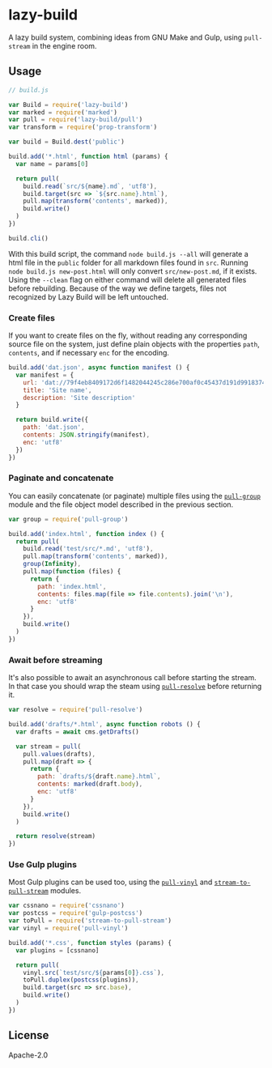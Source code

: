 # lazy-build

A lazy build system, combining ideas from GNU Make and Gulp, using `pull-stream` in the engine room.

## Usage

```js
// build.js

var Build = require('lazy-build')
var marked = require('marked')
var pull = require('lazy-build/pull')
var transform = require('prop-transform')

var build = Build.dest('public')

build.add('*.html', function html (params) {
  var name = params[0]

  return pull(
    build.read(`src/${name}.md`, 'utf8'),
    build.target(src => `${src.name}.html`),
    pull.map(transform('contents', marked)),
    build.write()
  )
})

build.cli()
```

With this build script, the command `node build.js --all` will generate a html file in the `public` folder for all markdown files found in `src`. Running `node build.js new-post.html` will only convert `src/new-post.md`, if it exists. Using the `--clean` flag on either command will delete all generated files before rebuilding. Because of the way we define targets, files not recognized by Lazy Build will be left untouched.

### Create files

If you want to create files on the fly, without reading any corresponding source file on the system, just define plain objects with the properties `path`, `contents`, and if necessary `enc` for the encoding.

```js
build.add('dat.json', async function manifest () {
  var manifest = {
    url: 'dat://79f4eb8409172d6f1482044245c286e700af0c45437d191d99183743d0b91937/',
    title: 'Site name',
    description: 'Site description'
  }

  return build.write({
    path: 'dat.json',
    contents: JSON.stringify(manifest),
    enc: 'utf8'
  })
})
```

### Paginate and concatenate

You can easily concatenate (or paginate) multiple files using the [`pull-group`](https://www.npmjs.com/package/pull-group) module and the file object model described in the previous section.

```js
var group = require('pull-group')

build.add('index.html', function index () {
  return pull(
    build.read('test/src/*.md', 'utf8'),
    pull.map(transform('contents', marked)),
    group(Infinity),
    pull.map(function (files) {
      return {
        path: 'index.html',
        contents: files.map(file => file.contents).join('\n'),
        enc: 'utf8'
      }
    }),
    build.write()
  )
})
```

### Await before streaming

It's also possible to await an asynchronous call before starting the stream. In that case you should wrap the steam using [`pull-resolve`](https://www.npmjs.com/package/pull-resolve) before returning it.

```js
var resolve = require('pull-resolve')

build.add('drafts/*.html', async function robots () {
  var drafts = await cms.getDrafts()

  var stream = pull(
    pull.values(drafts),
    pull.map(draft => {
      return {
        path: `drafts/${draft.name}.html`,
        contents: marked(draft.body),
        enc: 'utf8'
      }
    }),
    build.write()
  )

  return resolve(stream)
})
```


### Use Gulp plugins

Most Gulp plugins can be used too, using the [`pull-vinyl`](https://www.npmjs.com/package/pull-vinyl) and [`stream-to-pull-stream`](https://www.npmjs.com/package/stream-to-pull-stream) modules.

```js
var cssnano = require('cssnano')
var postcss = require('gulp-postcss')
var toPull = require('stream-to-pull-stream')
var vinyl = require('pull-vinyl')

build.add('*.css', function styles (params) {
  var plugins = [cssnano]

  return pull(
    vinyl.src(`test/src/${params[0]}.css`),
    toPull.duplex(postcss(plugins)),
    build.target(src => src.base),
    build.write()
  )
})
```

## License

Apache-2.0
